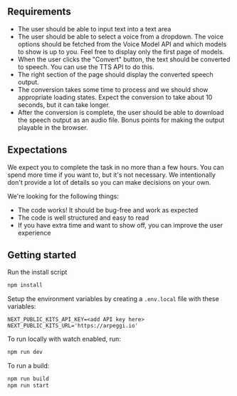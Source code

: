 ## Requirements

- The user should be able to input text into a text area
- The user should be able to select a voice from a dropdown. The voice options should be fetched from the Voice Model API and which models to show is up to you. Feel free to display only the first page of models.
- When the user clicks the "Convert" button, the text should be converted to speech. You can use the TTS API to do this.
- The right section of the page should display the converted speech output.
- The conversion takes some time to process and we should show appropriate loading states. Expect the conversion to take about 10 seconds, but it can take longer.
- After the conversion is complete, the user should be able to download the speech output as an audio file. Bonus points for making the output playable in the browser.

## Expectations

We expect you to complete the task in no more than a few hours. You can spend more time if you want to, but it's not necessary. We intentionally don't provide a lot of details so you can make decisions on your own.

We're looking for the following things:

- The code works! It should be bug-free and work as expected
- The code is well structured and easy to read
- If you have extra time and want to show off, you can improve the user experience

## Getting started

Run the install script

```bash
npm install
```

Setup the environment variables by creating a `.env.local` file with these variables:

```
NEXT_PUBLIC_KITS_API_KEY=<add API key here>
NEXT_PUBLIC_KITS_URL='https://arpeggi.io'
```

To run locally with watch enabled, run:

```bash
npm run dev
```

To run a build:

```bash
npm run build
npm run start
```
